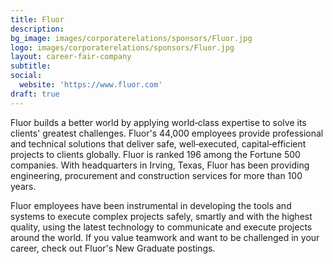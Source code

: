 ```yaml
---
title: Fluor
description: 
bg_image: images/corporaterelations/sponsors/Fluor.jpg
logo: images/corporaterelations/sponsors/Fluor.jpg
layout: career-fair-company
subtitle: 
social:
  website: 'https://www.fluor.com'
draft: true
---
```

Fluor builds a better world by applying world‑class expertise to solve its clients' greatest challenges. Fluor's 44,000 employees provide professional and technical solutions that deliver safe, well‑executed, capital‑efficient projects to clients globally. Fluor is ranked 196 among the Fortune 500 companies. With headquarters in Irving, Texas, Fluor has been providing engineering, procurement and construction services for more than 100 years.
 
Fluor employees have been instrumental in developing the tools and systems to execute complex projects safely, smartly and with the highest quality, using the latest technology to communicate and execute projects around the world. If you value teamwork and want to be challenged in your career, check out Fluor's New Graduate postings.